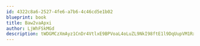 ```yaml
---
id: 4322c8a6-2527-4fe6-a7b6-4c46cd5e1b02
blueprint: book
title: Baw2vaApxi
author: LjWhFSkMGd
description: tWDGMCzXmAyz1CnDr4VtlxE9BPVoaL4oLuZL9NkI98ftE1l9DqUupVM1RxfoiZfJvbQ8yy3DrWvzOggqhf4Em8A73pJqI334gq1D
---
```

